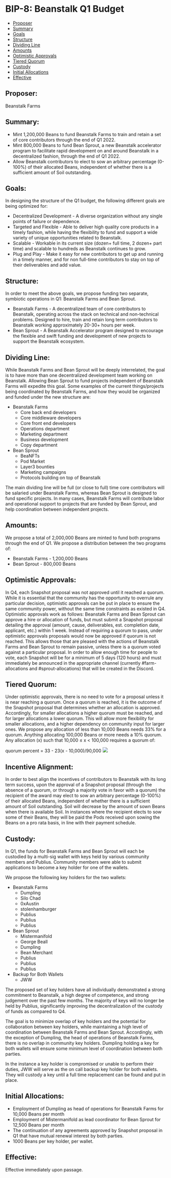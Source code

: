 # BIP-8: Beanstalk Q1 Budget

- [Proposer](#proposer)
- [Summary](#summary)
- [Goals](#goals)
- [Structure](#structure)
- [Dividing Line](#dividing-line)
- [Amounts](#amounts)
- [Optimistic Approvals](#optimistic-approvals)
- [Tiered Quorum](#tiered-quorum)
- [Custody](#custody)
- [Initial Allocations](#initial-allocations)
- [Effective](#effective)

## Proposer:
Beanstalk Farms

## Summary:
- Mint 1,200,000 Beans to fund Beanstalk Farms to train and retain a set of core contributors through the end of Q1 2022.
- Mint 800,000 Beans to fund Bean Sprout, a new Beanstalk accelerator program to facilitate rapid development on and around Beanstalk in a decentralized fashion, through the end of Q1 2022.
- Allow Beanstalk contributors to elect to sow an arbitrary percentage (0-100%) of their allocated Beans, independent of whether there is a sufficient amount of Soil outstanding.

## Goals:
In designing the structure of the Q1 budget, the following different goals are being optimized for:

- Decentralized Development - A diverse organization without any single points of failure or dependence.
- Targeted and Flexible - Able to deliver high quality core products in a timely fashion, while having the flexibility to fund and support a wide variety of unique opportunities related to Beanstalk.
- Scalable - Workable in its current size (dozen+ full time, 2 dozen+ part time) and scalable to hundreds as Beanstalk continues to grow.
- Plug and Play - Make it easy for new contributors to get up and running in a timely manner, and for non full-time contributors to stay on top of their deliverables and add value.

## Structure:
In order to meet the above goals, we propose funding two separate, symbiotic operations in Q1: Beanstalk Farms and Bean Sprout.

- Beanstalk Farms - A decentralized team of core contributors to Beanstalk, operating across the stack on technical and non-technical problems. Designed to hire, train and retain long term contributors to Beanstalk working approximately 20-30+ hours per week.
- Bean Sprout - A Beanstalk Accelerator program designed to encourage the flexible and swift funding and development of new projects to support the Beanstalk ecosystem.

## Dividing Line:
While Beanstalk Farms and Bean Sprout will be deeply interrelated, the goal is to have more than one decentralized development team working on Beanstalk. Allowing Bean Sprout to fund projects independent of Beanstalk Farms will expedite this goal. Some examples of the current things/projects being coordinated by Beanstalk Farms, and how they would be organized and funded under the new structure are:

- Beanstalk Farms
    - Core back end developers
    - Core middleware developers
    - Core front end developers
    - Operations department
    - Marketing department
    - Business development
    - Copy department
- Bean Sprout
    - BeaNFTs
    - Pod Market
    - Layer3 bounties
    - Marketing campaigns
    - Protocols building on top of Beanstalk

The main dividing line will be full (or close to full) time core contributors will be salaried under Beanstalk Farms, whereas Bean Sprout is designed to fund specific projects. In many cases, Beanstalk Farms will contribute labor and operational support to projects that are funded by Bean Sprout, and help coordination between independent projects.

## Amounts:
We propose a total of 2,000,000 Beans are minted to fund both programs through the end of Q1. We propose a distribution between the two programs of: 

- Beanstalk Farms - 1,200,000 Beans
- Bean Sprout - 800,000 Beans

## Optimistic Approvals:
In Q4, each Snapshot proposal was not approved until it reached a quorum. While it is essential that the community has the opportunity to overrule any particular decision, optimistic approvals can be put in place to ensure the same community power, without the same time constraints as existed in Q4. Optimistic approvals work as follows: Beanstalk Farms and Bean Sprout can approve a hire or allocation of funds, but must submit a Snapshot proposal detailing the approval (amount, cause, deliverables, est. completion date, applicant, etc.) within 1 week. Instead of requiring a quorum to pass, under optimistic approvals proposals would now be approved if quorum is not reached. This allows those that are pleased with the actions of Beanstalk Farms and Bean Sprout to remain passive, unless there is a quorum voted against a particular proposal. In order to allow enough time for people to vote, each Snapshot will be for a minimum of 5 days (120 hours) and must immediately be announced in the appropriate channel (currently #farm-allocations and #sprout-allocations) that will be created in the Discord. 

## Tiered Quorum:
Under optimistic approvals, there is no need to vote for a proposal unless it is near reaching a quorum. Once a quorum is reached, it is the outcome of the Snapshot proposal that determines whether an allocation is approved. Accordingly, for smaller allocations a higher quorum must be reached, and for larger allocations a lower quorum. This will allow more flexibility for smaller allocations, and a higher dependency on community input for larger ones. We propose any allocation of less than 10,000 Beans needs 33% for a quorum. Anything allocating 100,000 Beans or more needs a 10% quorum. Any allocation (x) such that 10,000 ≤ x < 100,000 requires a quorum of:

quorum percent = 33 - 23(x - 10,000)/90,000
![](https://i.imgur.com/Or4jRJZ.png)

## Incentive Alignment:
In order to best align the incentives of contributors to Beanstalk with its long term success, upon the approval of a Snapshot proposal (through the absence of a quorum, or through a majority vote in favor with a quorum) the recipient of the award may elect to sow an arbitrary percentage (0-100%) of their allocated Beans, independent of whether there is a sufficient amount of Soil outstanding. Soil will decrease by the amount of sown Beans when there is available Soil. In instances where the recipient elects to sow some of their Beans, they will be paid the Pods received upon sowing the Beans on a pro rata basis, in line with their payment schedule.

## Custody:
In Q1, the funds for Beanstalk Farms and Bean Sprout will each be custodied by a multi-sig wallet with keys held by various community members and Publius. Community members were able to submit applications to become a key holder for one of the wallets.

We propose the following key holders for the two wallets:
- Beanstalk Farms
    - Dumpling
    - Silo Chad
    - 0xAustin
    - stolenhamburger
    - Publius
    - Publius
    - Publius
- Bean Sprout
    - Mistermanifold
    - George Beall
    - Dumpling
    - Bean Merchant
    - Publius
    - Publius
    - Publius
- Backup for Both Wallets
    - JWW

The proposed set of key holders have all individually demonstrated a strong commitment to Beanstalk, a high degree of competence, and strong judgement over the past few months.  The majority of keys will no longer be held by Publius, significantly improving the decentralization of the custody of funds as compared to Q4. 

The goal is to minimize overlap of key holders and the potential for collaboration between key holders, while maintaining a high level of coordination between Beanstalk Farms and Bean Sprout. Accordingly, with the exception of Dumpling, the head of operations of Beanstalk Farms, there is no overlap in community key holders. Dumpling holding a key for both wallets will ensure some minimum level of coordination between both parties. 

In the instance a key holder is compromised or unable to perform their duties, JWW will serve as the on call backup key holder for both wallets. They will custody a key until a full time replacement can be found and put in place. 

## Initial Allocations:
- Employment of Dumpling as head of operations for Beanstalk Farms for 10,000 Beans per  month
- Employment of Mistermanifold as lead coordinator for Bean Sprout for 12,500 Beans per month
- The continuation of any agreements approved by Snapshot proposal in Q1 that have mutual renewal interest by both parties.
- 1000 Beans per key holder, per wallet.

## Effective:

Effective immediately upon passage.